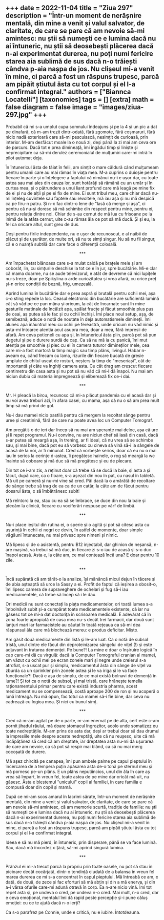 
+++
date = 2022-11-04
title = "Ziua 297"
description = "Într-un moment de nerâșnire mentală, din mine a venit și valul salvator, de claritate, de care se pare că am nevoie să-mi amintesc: nu știi să numești ce e lumina dacă nu ai întuneric, nu știi să deosebești plăcerea dacă n-ai experimentat durerea, nu poți numi fericire starea aia sublimă de sus dacă n-o trăiești cândva p-aia nașpa de jos. Nu clișeul mi-a venit în mine, ci parcă a fost un răspuns trupesc, parcă am pipăit știutul ăsta cu tot corpul și el l-a confirmat integral."
authors = ["Biannca Locatelli"]
[taxonomies]
tags = []
[extra]
math = false
diagram = false
image = "images/ziua-297.jpg"
+++
---

Probabil că mi s-a umplut cupa somnului îndeajuns și pe la 4 și un pic a dat pe dinafară, că m-am trezit dintr-odată, fără zgomote, fără coșmaruri, fără nicio nadă exterioară care să-mi pescuiască, nesimțit de curioasă, prin interior. M-am desfăcut moale la o nouă zi, deși până la zi mai am ceva ore de parcurs. Dacă tot e prea dimineață, îmi îngădui timp și liniște și neprecipitare ca să-mi derulez ceremonialul de mulțumiri care-mi intră în pilot automat deja.

În întunericul ăsta de tăiat în felii, am simțit o mare căldură când mulțumeam pentru umanii care au mai rămas în viața mea. M-a cuprins o duioșie pentru fiecare în parte și o înțelegere a faptului că nimănui nu-i e ușor dar, cu toate astea sau mai ales din cauza lor, sunt hotărâți să rămână cu un umăr și în curtea mea, și o pătrundere a unui liant profund care mă leagă pe mine fix de ei și nu de alții și pe ei fix de mine. Ei sunt tribul meu, care chiar dacă nu-mi înțeleg cuvintele sau faptele sau revoltele, mă iau așa și nu mă despică ca pe firu-n patru. Și n-o fac dintr-o lene de "lasă că merge și așa", ci pentru că nu-și doresc să mă schimbe din respect pentru mine, pentru ei, pentru relația dintre noi. Chiar de s-au cernut de mă lua cu frisoane pe la inimă de la atâta cernut, uite c-au rămas ăia ce pot să mă ducă. Și și eu, la fel ca oricare altul, sunt greu de dus.

Deși pentru firile independente, nu e ușor de recunoscut, e al naibii de plăcut și de ușurător, de multe ori, să nu te simți singur. Nu să nu fii singur, că e o nuanță subtilă dar care face o diferență colosală.

<p style="text-align: center;">***</p>

Am împachetat blănoasa care s-a mulat caldă pe brațele mele și am coborât, lin, cu simțurile deschise la tot ce e în jur, spre bucătărie. Mi-e clar că mama doarme, nu se aude televizorul, e atât de devreme că nici lupițele nu-s treze, doar pe Spikylina o arde curiozitatea și vrea afară, cu orice preț și-n orice condiții de beznă, frig, umezeală.

Aprind lumina în bucătărie dar e prea aspră și brutală pentru ochii mei, așa c-o sting repede la loc. Ceasul electronic din bucătărie are suficientă lumină cât să văd pe ce pun mâna și oricum, la cât de încarnate sunt în mine gesturile matinale de încălzit apa, spălat fructe și făcut smoothie plus pus de ceai, aș putea să le fac și cu ochii închiși. Îmi place noul setup, așa, de semibeznă, aduce o notă de noutate în deja automatismele dimineții. Îmi alunec apa înăuntrul meu cu ochii pe fereastră, unde oricum nu văd nimic și asta-mi întoarce atenția acut asupra mea, doar a mea, fără impresii de afară. Am ceva poticneli cu apa și, în întunericul ăsta plin, parcă pot să pun degetul și pe o durere surdă de cap. Ca să nu mă ia cu panică, îmi mut atenția pe smoothie și plec cu el în camera tuturor dimineților mele, cea care mi-a fost martoră la timp magic sau timp plâns, livingul. Habar n-aveam eu, când frecam cu lama, rizurile din fiecare bucată de gresie umplute de chitul uscat de rosturi, neșters la timp de "meseriași", cât de importantă și câte va înghiți camera asta. Cu cât drag am crescut fiecare centimetru din casa asta și nu pot să nu văd că mi-l dă înapoi. Nu mai am niciun dubiu că materia impregnează și eliberează fix ce-i dai.

<p style="text-align: center;">***</p>

Mr. H pleacă la birou, recunosc că mi-a plăcut pandemia cu el acasă dar și eu voi avea treburi azi, în afara casei, cu mama, așa că nu o să am prea mult timp să mă prind de gol.

Nu-i dau mamei nicio pastilă pentru că mergem la recoltat sânge pentru uree și creatinină, fără de care nu poate avea loc un Computer Tomograf.

Am pregătit-o de ieri dar încep să nu mai am speranțe mai deloc, așa că urc și îi repet programul. Nu-i convine, nu are niciun chef să iasă din casă, dacă s-ar putea să meargă așa, în trening, ar fi ideal, că nu vrea să se schimbe sau, și mai bine, dacă pot eu să vorbesc cu cineva să vină să-i ia sângele de acasă de la noi, ar fi minunat. Cred că vorbește serios, doar că eu nu o mai iau în serios la cerințe d-astea, îi pregătesc hainele, o rog să meargă la wc înainte să coboare și mă duc să mă pregătesc și eu de plecare.

Din tot ce i-am zis, a reținut doar că trebe să se ducă la baie, și asta a și făcut, după care, ca o floare, s-a așezat din nou în pat, cu nasul în tabletă. Mă uit pe cameră și nu-mi vine să cred. Păi dacă la o amărâtă de recoltare de sânge trebe să trag de ea ca de un catâr, la câte am de făcut pentru dosarul ăsta, o să îmbătrânesc subit!

Mă reîntorc la ea, stau cu ea să se îmbrace, se duce din nou la baie și plecăm la clinică, fiecare cu vociferări nespuse pe vârf de limbă.

<p style="text-align: center;">***</p>

Nu-i place ieșitul din rutina ei, o sperie și o agită și pot să citesc asta cu ușurință în ochii ei negri ce devin, în astfel de momente, doar simple văgăuni întunecate, nu mai privesc spre nimeni și nimic.

Mă lipesc și de o asistentă, pentru B12 injectabil, dar ghinion de neșansă, n-are mașină, va trebui să mă duc, în fiecare zi s-o iau de acasă și s-o duc înapoi acasă. Asta e, la câte am, ce mai contează încă una? E doar pentru 10 zile.

<p style="text-align: center;">***</p>

Încă supărată că am târât-o la analize, își mănâncă micul dejun în tăcere și de abia așteaptă să urce la Sassy a ei. Profit de faptul că ieșirea a obosit-o, îmi lipesc camera de supraveghere de ochelari și fug să-i iau medicamentele, că trebe să încep să i le dau.

Ori medicii nu sunt conectați la piața medicamentelor, ori toată lumea s-a îmbolnăvit subit și-a cumpărat toate medicamentele existente, că iar nu găsesc tot ce mi-a dat doctorița în scrisoarea medicală. E adevărat că în zona foarte apropiată de casa mea nu-s decât trei farmacii, dar două sunt lanțuri mari iar farmacistele au căutat în toată rețeaua ca să-mi dea răspunsul ăla care mă blochează mereu: e produs deficitar. Mișto.

Am găsit două medicamente din listă și le-am luat. Ca o notă de subsol tristă, unul dintre ele făcut din deproteinizarea sângelui de vițel (!) și este adjuvant în tratarea demenței. Pe bune?! La mine e doar o înșiruire logică în cap care-mi dă cu virgulă: dacă la Computer Tomograful cranian al mamei, am văzut cu ochii mei pe ecran zonele mari și negre unde creierul s-a atrofiat, s-a uscat pur și simplu, medicamentul ăsta din sânge de vițel va zburda ca un sprinkler prin zonele astea și le va iriga și le va face funcționale?! Dacă e așa de simplu, de ce mai există bolnavi de demență în lume?! Și tot ca o notă de subsol, și mai tristă, care hrănește temelia raționamentului primar pentru care există industria pharma, acest medicament nu se compensează, costă aproape 200 de ron și nu acoperă o lună întreagă. Nu mă opun, fac totul ca mamei să-i fie bine, dar ceva nu cadrează cu logica mea. Și nici cu bunul simț.

<p style="text-align: center;">***</p>

Cred că m-am agitat pe de o parte, m-am enervat pe de alta, cert este c-am pornit jihadul răului, mă doare stomacul îngrozitor, acolo unde somatizez eu toate nedreptățile. M-am prins de asta dar, deși ar trebui doar să dau drumul la impresiile mele despre aceste nedreptăți, uite că nu reușesc, uite că mă încăpățănez să cred că am dreptate, iar dreptatea asta nu-mi dă ușurarea de care am nevoie, ca să pot să respir mai blând, ca să nu mai merg cocoșată de durere.

Mă așez chircită pe canapea, îmi pun ambele palme pe capul pieptului în încercarea de a tempera puțin apăsarea asta de-o tonă pe sternul meu și mă pornesc pe-un plâns. E un plâns neputiincios, unul din ăla în care aș vrea să împart, în vreun fel, toate astea de pe mine dar oricât mă uit, nu găsesc. Ăsta e blestemul "unicului" copil al familiei, în care familia e compusă doar din copil și mamă.

După ce mi-am scos amarul în lacrimi sărate, într-un moment de nerâșnire mentală, din mine a venit și valul salvator, de claritate, de care se pare că am nevoie să-mi amintesc, că am memorie scurtă, tradiție de familie: nu știi să numești ce e lumina dacă nu ai întuneric, nu știi să deosebești plăcerea dacă n-ai experimentat durerea, nu poți numi fericire starea aia sublimă de sus dacă n-o trăiești cândva p-aia nașpa de jos. Nu clișeul mi-a venit în mine, ci parcă a fost un răspuns trupesc, parcă am pipăit știutul ăsta cu tot corpul și el l-a confirmat integral.

Ideea e să nu mă pierd, în întuneric, prin disperare, până se va face lumină. Sau, dacă mă încordez o țâră, să-mi aprind singură lumina.

<p style="text-align: center;">***</p>

Prânzul ei mi-a trecut parcă la propriu prin toate oasele, nu pot să stau în picioare decât cocârjată, dintr-o tendință ciudată de a balansa în vreun fel marea durerea ce mi s-a concentrat în capul pieptului. Mă întreabă ce am, o dată, de două, de zece și fac eforturi să mă abțin și din a mă enerva, și din a-i vărsa ofurile care-mi adună otravă în corp. Ea n-are nicio vină. Îmi tot repet asta și, pe undeva o cred, pe undeva n-o cred. Mai mult, n-o cred, dar e ceva emoțional, mentalul îmi dă rapid peste percepție și-i pune căluș emoției: cu ce te ajută dacă n-o ierți?

Ca s-o parafrez pe Connie, unde e critică, nu e iubire. Întotdeauna.
